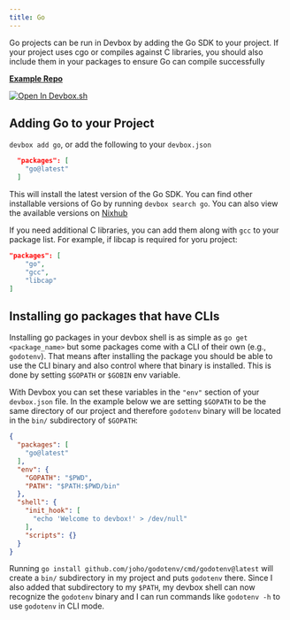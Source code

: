 ```yaml
---
title: Go
---
```


Go projects can be run in Devbox by adding the Go SDK to your project. If your project uses cgo or compiles against C libraries, you should also include them in your packages to ensure Go can compile successfully

[**Example Repo**](https://github.com/jetpack-io/devbox/tree/main/examples/development/go/hello-world)

[![Open In Devbox.sh](https://jetpack.io/img/devbox/open-in-devbox.svg)](https://devbox.sh/open/templates/go)

## Adding Go to your Project

`devbox add go`, or add the following to your `devbox.json`

```json
  "packages": [
    "go@latest"
  ]
```

This will install the latest version of the Go SDK. You can find other installable versions of Go by running `devbox search go`. You can also view the available versions on [Nixhub](https://www.nixhub.io/packages/go)

If you need additional C libraries, you can add them along with `gcc` to your package list. For example, if libcap is required for yoru project:

```json
"packages": [
    "go",
    "gcc",
    "libcap"
]
```

## Installing go packages that have CLIs

Installing go packages in your devbox shell is as simple as `go get <package_name>` but some packages come with a CLI of their own (e.g., `godotenv`). That means after installing the package you should be able to use the CLI binary and also control where that binary is installed. This is done by setting `$GOPATH` or `$GOBIN` env variable. 

With Devbox you can set these variables in the `"env"` section of your `devbox.json` file. 
In the example below we are setting `$GOPATH` to be the same directory of our project and therefore `godotenv` binary will be located in the `bin/` subdirectory of `$GOPATH`:

```json
{
  "packages": [
    "go@latest"
  ],
  "env": {
    "GOPATH": "$PWD",
    "PATH": "$PATH:$PWD/bin"
  },
  "shell": {
    "init_hook": [
      "echo 'Welcome to devbox!' > /dev/null"
    ],
    "scripts": {}
  }
}
```

Running `go install github.com/joho/godotenv/cmd/godotenv@latest` will create a `bin/` subdirectory in my project and puts `godotenv` there. Since I also added that subdirectory to my `$PATH`, my devbox shell can now recognize the `godotenv` binary and I can run commands like `godotenv -h` to use `godotenv` in CLI mode.